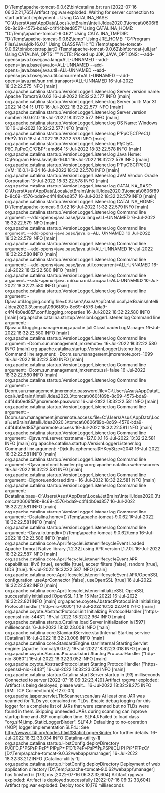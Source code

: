 D:\Temp\apache-tomcat-9.0.62\bin\catalina.bat run
[2022-07-16 06:32:21,765] Artifact rpg:war exploded: Waiting for server connection to start artifact deployment...
Using CATALINA_BASE:   "C:\Users\Asus\AppData\Local\JetBrains\IntelliJIdea2020.3\tomcat\0606f89b-8c69-4576-bda9-c4f44b0ed857"
Using CATALINA_HOME:   "D:\Temp\apache-tomcat-9.0.62"
Using CATALINA_TMPDIR: "D:\Temp\apache-tomcat-9.0.62\temp"
Using JRE_HOME:        "C:\Program Files\Java\jdk-16.0.1"
Using CLASSPATH:       "D:\Temp\apache-tomcat-9.0.62\bin\bootstrap.jar;D:\Temp\apache-tomcat-9.0.62\bin\tomcat-juli.jar"
Using CATALINA_OPTS:   ""
NOTE: Picked up JDK_JAVA_OPTIONS:  --add-opens=java.base/java.lang=ALL-UNNAMED --add-opens=java.base/java.io=ALL-UNNAMED --add-opens=java.base/java.util=ALL-UNNAMED --add-opens=java.base/java.util.concurrent=ALL-UNNAMED --add-opens=java.rmi/sun.rmi.transport=ALL-UNNAMED
16-Jul-2022 18:32:22.575 INFO [main] org.apache.catalina.startup.VersionLoggerListener.log Server version name:   Apache Tomcat/9.0.62
16-Jul-2022 18:32:22.577 INFO [main] org.apache.catalina.startup.VersionLoggerListener.log Server built:          Mar 31 2022 14:34:15 UTC
16-Jul-2022 18:32:22.577 INFO [main] org.apache.catalina.startup.VersionLoggerListener.log Server version number: 9.0.62.0
16-Jul-2022 18:32:22.577 INFO [main] org.apache.catalina.startup.VersionLoggerListener.log OS Name:               Windows 10
16-Jul-2022 18:32:22.577 INFO [main] org.apache.catalina.startup.VersionLoggerListener.log Р’РµСЂСЃРёСЏ РћРЎ:             10.0
16-Jul-2022 18:32:22.578 INFO [main] org.apache.catalina.startup.VersionLoggerListener.log РђСЂС…РёС‚РµРєС‚СѓСЂР°:           amd64
16-Jul-2022 18:32:22.578 INFO [main] org.apache.catalina.startup.VersionLoggerListener.log Java Home:             C:\Program Files\Java\jdk-16.0.1
16-Jul-2022 18:32:22.578 INFO [main] org.apache.catalina.startup.VersionLoggerListener.log Р’РµСЂСЃРёСЏ JVM:            16.0.1+9-24
16-Jul-2022 18:32:22.578 INFO [main] org.apache.catalina.startup.VersionLoggerListener.log JVM Vendor:            Oracle Corporation
16-Jul-2022 18:32:22.578 INFO [main] org.apache.catalina.startup.VersionLoggerListener.log CATALINA_BASE:         C:\Users\Asus\AppData\Local\JetBrains\IntelliJIdea2020.3\tomcat\0606f89b-8c69-4576-bda9-c4f44b0ed857
16-Jul-2022 18:32:22.579 INFO [main] org.apache.catalina.startup.VersionLoggerListener.log CATALINA_HOME:         D:\Temp\apache-tomcat-9.0.62
16-Jul-2022 18:32:22.579 INFO [main] org.apache.catalina.startup.VersionLoggerListener.log Command line argument: --add-opens=java.base/java.lang=ALL-UNNAMED
16-Jul-2022 18:32:22.579 INFO [main] org.apache.catalina.startup.VersionLoggerListener.log Command line argument: --add-opens=java.base/java.io=ALL-UNNAMED
16-Jul-2022 18:32:22.579 INFO [main] org.apache.catalina.startup.VersionLoggerListener.log Command line argument: --add-opens=java.base/java.util=ALL-UNNAMED
16-Jul-2022 18:32:22.580 INFO [main] org.apache.catalina.startup.VersionLoggerListener.log Command line argument: --add-opens=java.base/java.util.concurrent=ALL-UNNAMED
16-Jul-2022 18:32:22.580 INFO [main] org.apache.catalina.startup.VersionLoggerListener.log Command line argument: --add-opens=java.rmi/sun.rmi.transport=ALL-UNNAMED
16-Jul-2022 18:32:22.580 INFO [main] org.apache.catalina.startup.VersionLoggerListener.log Command line argument: -Djava.util.logging.config.file=C:\Users\Asus\AppData\Local\JetBrains\IntelliJIdea2020.3\tomcat\0606f89b-8c69-4576-bda9-c4f44b0ed857\conf\logging.properties
16-Jul-2022 18:32:22.580 INFO [main] org.apache.catalina.startup.VersionLoggerListener.log Command line argument: -Djava.util.logging.manager=org.apache.juli.ClassLoaderLogManager
16-Jul-2022 18:32:22.580 INFO [main] org.apache.catalina.startup.VersionLoggerListener.log Command line argument: -Dcom.sun.management.jmxremote=
16-Jul-2022 18:32:22.580 INFO [main] org.apache.catalina.startup.VersionLoggerListener.log Command line argument: -Dcom.sun.management.jmxremote.port=1099
16-Jul-2022 18:32:22.580 INFO [main] org.apache.catalina.startup.VersionLoggerListener.log Command line argument: -Dcom.sun.management.jmxremote.ssl=false
16-Jul-2022 18:32:22.580 INFO [main] org.apache.catalina.startup.VersionLoggerListener.log Command line argument: -Dcom.sun.management.jmxremote.password.file=C:\Users\Asus\AppData\Local\JetBrains\IntelliJIdea2020.3\tomcat\0606f89b-8c69-4576-bda9-c4f44b0ed857\jmxremote.password
16-Jul-2022 18:32:22.581 INFO [main] org.apache.catalina.startup.VersionLoggerListener.log Command line argument: -Dcom.sun.management.jmxremote.access.file=C:\Users\Asus\AppData\Local\JetBrains\IntelliJIdea2020.3\tomcat\0606f89b-8c69-4576-bda9-c4f44b0ed857\jmxremote.access
16-Jul-2022 18:32:22.581 INFO [main] org.apache.catalina.startup.VersionLoggerListener.log Command line argument: -Djava.rmi.server.hostname=127.0.0.1
16-Jul-2022 18:32:22.581 INFO [main] org.apache.catalina.startup.VersionLoggerListener.log Command line argument: -Djdk.tls.ephemeralDHKeySize=2048
16-Jul-2022 18:32:22.581 INFO [main] org.apache.catalina.startup.VersionLoggerListener.log Command line argument: -Djava.protocol.handler.pkgs=org.apache.catalina.webresources
16-Jul-2022 18:32:22.581 INFO [main] org.apache.catalina.startup.VersionLoggerListener.log Command line argument: -Dignore.endorsed.dirs=
16-Jul-2022 18:32:22.581 INFO [main] org.apache.catalina.startup.VersionLoggerListener.log Command line argument: -Dcatalina.base=C:\Users\Asus\AppData\Local\JetBrains\IntelliJIdea2020.3\tomcat\0606f89b-8c69-4576-bda9-c4f44b0ed857
16-Jul-2022 18:32:22.581 INFO [main] org.apache.catalina.startup.VersionLoggerListener.log Command line argument: -Dcatalina.home=D:\Temp\apache-tomcat-9.0.62
16-Jul-2022 18:32:22.581 INFO [main] org.apache.catalina.startup.VersionLoggerListener.log Command line argument: -Djava.io.tmpdir=D:\Temp\apache-tomcat-9.0.62\temp
16-Jul-2022 18:32:22.586 INFO [main] org.apache.catalina.core.AprLifecycleListener.lifecycleEvent Loaded Apache Tomcat Native library [1.2.32] using APR version [1.7.0].
16-Jul-2022 18:32:22.587 INFO [main] org.apache.catalina.core.AprLifecycleListener.lifecycleEvent APR capabilities: IPv6 [true], sendfile [true], accept filters [false], random [true], UDS [true].
16-Jul-2022 18:32:22.587 INFO [main] org.apache.catalina.core.AprLifecycleListener.lifecycleEvent APR/OpenSSL configuration: useAprConnector [false], useOpenSSL [true]
16-Jul-2022 18:32:22.592 INFO [main] org.apache.catalina.core.AprLifecycleListener.initializeSSL OpenSSL successfully initialized [OpenSSL 1.1.1n  15 Mar 2022]
16-Jul-2022 18:32:22.821 INFO [main] org.apache.coyote.AbstractProtocol.init Initializing ProtocolHandler ["http-nio-8080"]
16-Jul-2022 18:32:22.848 INFO [main] org.apache.coyote.AbstractProtocol.init Initializing ProtocolHandler ["https-openssl-nio-8443"]
16-Jul-2022 18:32:22.964 INFO [main] org.apache.catalina.startup.Catalina.load Server initialization in [597] milliseconds
16-Jul-2022 18:32:23.008 INFO [main] org.apache.catalina.core.StandardService.startInternal Starting service [Catalina]
16-Jul-2022 18:32:23.008 INFO [main] org.apache.catalina.core.StandardEngine.startInternal Starting Servlet engine: [Apache Tomcat/9.0.62]
16-Jul-2022 18:32:23.018 INFO [main] org.apache.coyote.AbstractProtocol.start Starting ProtocolHandler ["http-nio-8080"]
16-Jul-2022 18:32:23.052 INFO [main] org.apache.coyote.AbstractProtocol.start Starting ProtocolHandler ["https-openssl-nio-8443"]
16-Jul-2022 18:32:23.058 INFO [main] org.apache.catalina.startup.Catalina.start Server startup in [93] milliseconds
Connected to server
[2022-07-16 06:32:23,429] Artifact rpg:war exploded: Artifact is being deployed, please wait...
16-Jul-2022 18:32:28.275 INFO [RMI TCP Connection(5)-127.0.0.1] org.apache.jasper.servlet.TldScanner.scanJars At least one JAR was scanned for TLDs yet contained no TLDs. Enable debug logging for this logger for a complete list of JARs that were scanned but no TLDs were found in them. Skipping unneeded JARs during scanning can improve startup time and JSP compilation time.
SLF4J: Failed to load class "org.slf4j.impl.StaticLoggerBinder".
SLF4J: Defaulting to no-operation (NOP) logger implementation
SLF4J: See http://www.slf4j.org/codes.html#StaticLoggerBinder for further details.
16-Jul-2022 18:32:33.034 INFO [Catalina-utility-1] org.apache.catalina.startup.HostConfig.deployDirectory РЈСЃС‚Р°РЅРѕРІРєР° РІРµР± РїСЂРёР»РѕР¶РµРЅРёСЏ РІ РїР°РїРєСѓ [D:\Temp\apache-tomcat-9.0.62\webapps\manager]
16-Jul-2022 18:32:33.212 INFO [Catalina-utility-1] org.apache.catalina.startup.HostConfig.deployDirectory Deployment of web application directory [D:\Temp\apache-tomcat-9.0.62\webapps\manager] has finished in [173] ms
[2022-07-16 06:32:33,604] Artifact rpg:war exploded: Artifact is deployed successfully
[2022-07-16 06:32:33,604] Artifact rpg:war exploded: Deploy took 10,176 milliseconds
